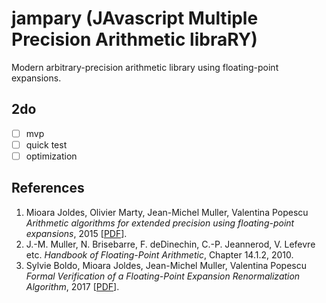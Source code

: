 # jampary (JAvascript Multiple Precision Arithmetic libraRY)

Modern arbitrary-precision arithmetic library using floating-point expansions.

## 2do
- [ ] mvp
- [ ] quick test
- [ ] optimization

## References

1. Mioara Joldes, Olivier Marty, Jean-Michel Muller, Valentina Popescu
  *Arithmetic algorithms for extended precision using floating-point expansions*,
  2015 [[PDF](https://hal.archives-ouvertes.fr/hal-01111551v2/document)].
2. J.-M. Muller, N. Brisebarre, F. deDinechin, C.-P. Jeannerod, V. Lefevre etc.
  *Handbook of Floating-Point Arithmetic*, Chapter 14.1.2, 2010.
3. Sylvie Boldo, Mioara Joldes, Jean-Michel Muller, Valentina Popescu
  *Formal Verification of a Floating-Point Expansion Renormalization Algorithm*,
  2017 [[PDF](https://hal.archives-ouvertes.fr/hal-01512417/document)].